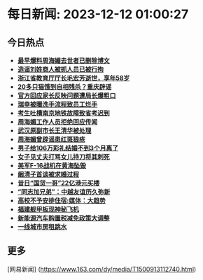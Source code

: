 
# 每日新闻: 2023-12-12 01:00:27
## 今日热点

- **[最早爆料周海媚去世者已删除博文](https://www.163.com/search?keyword=%E6%9C%80%E6%97%A9%E7%88%86%E6%96%99%E5%91%A8%E6%B5%B7%E5%AA%9A%E5%8E%BB%E4%B8%96%E8%80%85%E5%B7%B2%E5%88%A0%E9%99%A4%E5%8D%9A%E6%96%87)**
- **[造谣刘姓商人被抓人员已被行拘](https://www.163.com/search?keyword=%E9%80%A0%E8%B0%A3%E5%88%98%E5%A7%93%E5%95%86%E4%BA%BA%E8%A2%AB%E6%8A%93%E4%BA%BA%E5%91%98%E5%B7%B2%E8%A2%AB%E8%A1%8C%E6%8B%98)**
- **[浙江省教育厅厅长毛宏芳逝世，享年58岁](https://www.163.com/search?keyword=%E6%B5%99%E6%B1%9F%E7%9C%81%E6%95%99%E8%82%B2%E5%8E%85%E5%8E%85%E9%95%BF%E6%AF%9B%E5%AE%8F%E8%8A%B3%E9%80%9D%E4%B8%96%EF%BC%8C%E4%BA%AB%E5%B9%B458%E5%B2%81)**
- **[20多只猫饿到自相残杀？重庆辟谣](https://www.163.com/search?keyword=20%E5%A4%9A%E5%8F%AA%E7%8C%AB%E9%A5%BF%E5%88%B0%E8%87%AA%E7%9B%B8%E6%AE%8B%E6%9D%80%EF%BC%9F%E9%87%8D%E5%BA%86%E8%BE%9F%E8%B0%A3)**
- **[官方回应家长反映问题遭局长爆粗口](https://www.163.com/search?keyword=%E5%AE%98%E6%96%B9%E5%9B%9E%E5%BA%94%E5%AE%B6%E9%95%BF%E5%8F%8D%E6%98%A0%E9%97%AE%E9%A2%98%E9%81%AD%E5%B1%80%E9%95%BF%E7%88%86%E7%B2%97%E5%8F%A3)**
- **[瑞幸被曝洗手流程致员工烂手](https://www.163.com/search?keyword=%E7%91%9E%E5%B9%B8%E8%A2%AB%E6%9B%9D%E6%B4%97%E6%89%8B%E6%B5%81%E7%A8%8B%E8%87%B4%E5%91%98%E5%B7%A5%E7%83%82%E6%89%8B)**
- **[考生吐槽南京地铁故障致省考迟到](https://www.163.com/search?keyword=%E8%80%83%E7%94%9F%E5%90%90%E6%A7%BD%E5%8D%97%E4%BA%AC%E5%9C%B0%E9%93%81%E6%95%85%E9%9A%9C%E8%87%B4%E7%9C%81%E8%80%83%E8%BF%9F%E5%88%B0)**
- **[周海媚工作人员拒绝回应传闻](https://www.163.com/search?keyword=%E5%91%A8%E6%B5%B7%E5%AA%9A%E5%B7%A5%E4%BD%9C%E4%BA%BA%E5%91%98%E6%8B%92%E7%BB%9D%E5%9B%9E%E5%BA%94%E4%BC%A0%E9%97%BB)**
- **[武汉原副市长王清华被处理](https://www.163.com/search?keyword=%E6%AD%A6%E6%B1%89%E5%8E%9F%E5%89%AF%E5%B8%82%E9%95%BF%E7%8E%8B%E6%B8%85%E5%8D%8E%E8%A2%AB%E5%A4%84%E7%90%86)**
- **[周海媚曾辟谣患红斑狼疮](https://www.163.com/search?keyword=%E5%91%A8%E6%B5%B7%E5%AA%9A%E6%9B%BE%E8%BE%9F%E8%B0%A3%E6%82%A3%E7%BA%A2%E6%96%91%E7%8B%BC%E7%96%AE)**
- **[男子给106万彩礼结婚不到3个月离了](https://www.163.com/search?keyword=%E7%94%B7%E5%AD%90%E7%BB%99106%E4%B8%87%E5%BD%A9%E7%A4%BC%E7%BB%93%E5%A9%9A%E4%B8%8D%E5%88%B03%E4%B8%AA%E6%9C%88%E7%A6%BB%E4%BA%86)**
- **[女子见丈夫打骂女儿持刀将其刺死](https://www.163.com/search?keyword=%E5%A5%B3%E5%AD%90%E8%A7%81%E4%B8%88%E5%A4%AB%E6%89%93%E9%AA%82%E5%A5%B3%E5%84%BF%E6%8C%81%E5%88%80%E5%B0%86%E5%85%B6%E5%88%BA%E6%AD%BB)**
- **[美军F-16战机在黄海坠毁](https://www.163.com/search?keyword=%E7%BE%8E%E5%86%9BF-16%E6%88%98%E6%9C%BA%E5%9C%A8%E9%BB%84%E6%B5%B7%E5%9D%A0%E6%AF%81)**
- **[阚清子首谈被求婚过程](https://www.163.com/search?keyword=%E9%98%9A%E6%B8%85%E5%AD%90%E9%A6%96%E8%B0%88%E8%A2%AB%E6%B1%82%E5%A9%9A%E8%BF%87%E7%A8%8B)**
- **[昔日“国货一哥”22亿港元买楼](https://www.163.com/search?keyword=%E6%98%94%E6%97%A5%E2%80%9C%E5%9B%BD%E8%B4%A7%E4%B8%80%E5%93%A5%E2%80%9D22%E4%BA%BF%E6%B8%AF%E5%85%83%E4%B9%B0%E6%A5%BC)**
- **[“同志加兄弟”：中越友谊历久弥新](https://www.163.com/search?keyword=%E2%80%9C%E5%90%8C%E5%BF%97%E5%8A%A0%E5%85%84%E5%BC%9F%E2%80%9D%EF%BC%9A%E4%B8%AD%E8%B6%8A%E5%8F%8B%E8%B0%8A%E5%8E%86%E4%B9%85%E5%BC%A5%E6%96%B0)**
- **[高校不予安排住宿:媒体：大趋势](https://www.163.com/search?keyword=%E9%AB%98%E6%A0%A1%E4%B8%8D%E4%BA%88%E5%AE%89%E6%8E%92%E4%BD%8F%E5%AE%BF+%E5%AA%92%E4%BD%93%EF%BC%9A%E5%A4%A7%E8%B6%8B%E5%8A%BF)**
- **[福建舰甲板现神秘飞机](https://www.163.com/search?keyword=%E7%A6%8F%E5%BB%BA%E8%88%B0%E7%94%B2%E6%9D%BF%E7%8E%B0%E7%A5%9E%E7%A7%98%E9%A3%9E%E6%9C%BA)**
- **[新能源汽车购置税减免政策大调整](https://www.163.com/search?keyword=%E6%96%B0%E8%83%BD%E6%BA%90%E6%B1%BD%E8%BD%A6%E8%B4%AD%E7%BD%AE%E7%A8%8E%E5%87%8F%E5%85%8D%E6%94%BF%E7%AD%96%E5%A4%A7%E8%B0%83%E6%95%B4)**
- **[一线城市房租跳水](https://www.163.com/search?keyword=%E4%B8%80%E7%BA%BF%E5%9F%8E%E5%B8%82%E6%88%BF%E7%A7%9F%E8%B7%B3%E6%B0%B4)**

## 更多
[网易新闻] (https://www.163.com/dy/media/T1500913112740.html)
